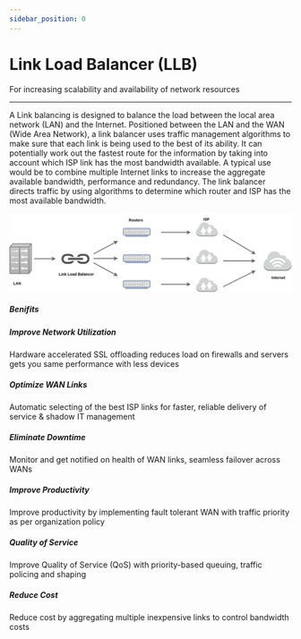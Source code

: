 ```yaml
---
sidebar_position: 0
---
```


# Link Load Balancer (LLB)

For increasing scalability and availability of network resources

---

A Link balancing is designed to balance the load between the local area network (LAN) and the Internet. Positioned between the LAN and the WAN (Wide Area Network), a link balancer uses traffic management algorithms to make sure that each link is being used to the best of its ability. It can potentially work out the fastest route for the information by taking into account which ISP link has the most bandwidth available. A typical use would be to combine multiple Internet links to increase the aggregate available bandwidth, performance and redundancy. The link balancer directs traffic by using algorithms to determine which router and ISP has the most available bandwidth.

![LLB](/img/llb/llb1.jpg)

##### **Benifits**


##### **Improve Network Utilization**

Hardware accelerated SSL offloading reduces load on firewalls and servers gets you same performance with less devices

##### **Optimize WAN Links**

Automatic selecting of the best ISP links for faster, reliable delivery of service & shadow IT management

##### **Eliminate Downtime**

Monitor and get notified on health of WAN links, seamless failover across WANs

##### **Improve Productivity**

Improve productivity by implementing fault tolerant WAN with traffic priority as per organization policy

##### **Quality of Service**

Improve Quality of Service (QoS) with priority-based queuing, traffic policing and shaping

##### **Reduce Cost**

Reduce cost by aggregating multiple inexpensive links to control bandwidth costs